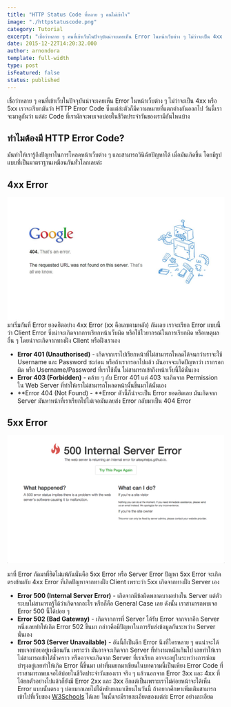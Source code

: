 ```yaml
---
title: "HTTP Status Code ที่หลาย ๆ คนไม่เข้าใจ"
image: "./httpstatuscode.png"
category: Tutorial
excerpt: "เชื่อว่าหลาย ๆ คนที่เข้าเว็บในปัจจุบันน่าจะเคยเห็น Error ในหน้าเว็บต่าง ๆ ไม่ว่าจะเป็น 4xx หรือ 5xx เราจะเรียกมันว่า HTTP Error Code"
date: 2015-12-22T14:20:32.000
author: arnondora
template: full-width
type: post
isFeatured: false
status: published
---
```


เชื่อว่าหลาย ๆ คนที่เข้าเว็บในปัจจุบันน่าจะเคยเห็น Error ในหน้าเว็บต่าง ๆ ไม่ว่าจะเป็น 4xx หรือ 5xx เราจะเรียกมันว่า HTTP Error Code ซึ่งแต่ล่ะตัวก็มีความหมายที่แตกต่างกันออกไป วันนี้เราจะมาดูกันว่า แต่ล่ะ Code ที่เรามักจะพบเจอบ่อยในชีวิตประจำวันของเรามีอันไหนบ้าง

## ทำไมต้องมี HTTP Error Code?
มันทำให้เรารู้ถึงปัญหาในการโหลดหน้าเว็บต่าง ๆ และสามารถวินิฉัยปัญหาได้ เมื่อมันเกิดขึ้น โดยมีรูปแบบที่เป็นมาตราฐานเหมือนกันทั่วโลกเลยล่ะ

## 4xx Error
![HTTP 400 Error](./http-status-1.jpg)
มาเริ่มกันที่ Error ยอดฮิตอย่าง 4xx Error (xx คือเลขตามหลัง) กันเลย เราจะเรียก Error แบบนี้ว่า Client Error ซึ่งน่าจะเกิดจากการเรียกหน้าเว็บผิด หรือใช้ไวยากรณ์ในการเรียกผิด หรือเหตุผลอื่น ๆ โดยน่าจะเกิดจากทางฝั่ง Client หรือฝั่งเราเอง

* **Error 401 (Unauthorised)** - เกิดจากเราไปเรียกหน้าที่ไม่สามารถโหลดได้จนกว่าเราจะใช้ Username และ Password ซะก่อน หรือถ้าเรากรอกไปแล้ว มันอาจจะเกิดปัญหาว่า เรากรอกผิด หรือ Username/Password ที่เราใช้นั้น ไม่สามารถเข้าถึงหน้าเว็บนี้ได้นั่นเอง
* **Error 403 (Forbidden)** - คล้าย ๆ กับ Error 401 แต่ 403 จะเกิดจาก Permission ใน Web Server ที่ทำให้เราไม่สามารถโหลดหน้านั้นขึ้นมาได้นั่นเอง
* **Error 404 (Not Found) - **Error ตัวนี้ก็น่าจะเป็น Error ยอดฮิตเลย มันเกิดจาก Server มันหาหน้าที่เราเรียกไปไม่เจอมันเลยส่ง Error กลับมาเป็น 404 Error

## 5xx Error

![HTTP 500 Error](./http-status-2.jpg)

มาที่ Error ถัดมาที่ฮิตไม่แพ้กันนั่นคือ 5xx Error หรือ Server Error ปัญหา 5xx Error จะเกิดตรงข้ามกับ 4xx Error ที่เกิดปัญหาจากทางฝั่ง Client เพราะว่า 5xx เกิดจากทางฝั่ง Server เอง

* **Error 500 (Internal Server Error)** - เกิดจากมีข้อผิดพลาดบางอย่างใน Server แต่ตัวระบบไม่สามารถรู้ได้ว่าเกิดจากอะไร หรือก็คือ General Case เลย ดังนั้น เราสามารถพบเจอ Error 500 นี้ได้บ่อย ๆ
* **Error 502 (Bad Gateway)** - เกิดจากการที่ Server ได้รับ Error จากจากอีก Server หนึ่งเลยทำให้เกิด Error 502 ขึ้นมา กล่าวคือมีปัญหาในการรับส่งข้อมูลกันระหว่าง Server นั่นเอง
* **Error 503 (Server Unavailable)** - อันนี้ก็เป็นอีก Error นึงที่ใครหลาย ๆ คนน่าจะได้พบเจอบ่อยอยู่เหมือนกัน เพราะว่า มันอาจจะเกิดจาก Server ที่ทำงานหนักเกินไป เลยทำให้เราไม่สามารถเข้าได้ชั่วคราว หรืออาจจะเกิดจาก Server ที่เราเรียก อาจจะอยู่ในระหว่างการซ่อมบำรุงอยู่เลยทำให้เกิด Error นี้ขึ้นมา
เท่าที่ผมยกมาเขียนในบทความนี้เป็นเพียง Error Code ที่เราสามารถพบเจอได้บ่อยในชีวิตประจำวันของเรา จริง ๆ แล้วนอกจาก Error 3xx และ 4xx ที่ได้ยกตัวอย่างไปแล้วก็ยังมี Error 2xx และ 3xx อีกแต่เป็นเพราะเราไม่ค่อยหน้าจะได้เห็น Error แบบนั้นตรง ๆ บ่อยมากเลยไม่ได้หยิบยกมาเขียนในวันนี้ ถ้าอยากศึกษาเพิ่มเติมสามารถเข้าไปที่เว็บของ [W3Schools][2] ได้เลย ในนั้นจะมีรายละเอียดของแต่ล่ะ Error อย่างละเอียด

[2]: http://www.w3schools.com/tags/ref_httpmessages.asp
